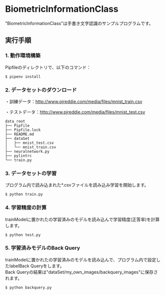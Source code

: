 # BiometricInformationClass

"BiometricInformationClass"は手書き文字認識のサンプルプログラムです。  

## 実行手順  
### 1. 動作環境構築  

Pipfileのディレクトリで、以下のコマンド： 
``` 
$ pipenv install  
```

### 2. データセットのダウンロード  

・訓練データ：http://www.pjreddie.com/media/files/mnist_train.csv  

・テストデータ：http://www.pjreddie.com/media/files/mnist_test.csv  

```
data_root  
├── Pipfile  
├── Pipfile.lock  
├── README.md  
├── dataSet  
│   ├── mnist_test.csv  
│   └── mnist_train.csv  
├── neuralnetwork.py  
├── pylintrc  
└── train.py  
```
### 3. データセットの学習  
プログラム内で読み込まれた*.csvファイルを読み込み学習を開始します。  
```
$ python train.py  
```
### 4. 学習精度の計算  
trainModelに置かれたの学習済みのモデルを読み込んで学習精度(正答率)を計算します。  
```
$ python test.py  
```
### 5. 学習済みモデルのBack Query  
trainModelに置かれたの学習済みのモデルを読み込んで、プログラム内で設定したlabelBack Queryをします。  
Back Queryの結果は"dataSet/my_own_images/backquery_images"に保存されます。
```
$ python backquery.py  
```
